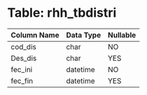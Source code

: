 # Table: rhh_tbdistri

| Column Name | Data Type | Nullable |
|-------------|-----------|----------|
| cod_dis | char | NO |
| Des_dis | char | YES |
| fec_ini | datetime | NO |
| fec_fin | datetime | YES |
